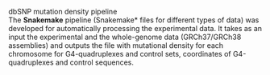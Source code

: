 dbSNP mutation density pipeline <br>
The  <b>Snakemake</b> pipeline (Snakemake* files for different types of data) was developed for automatically processing the experimental data. It takes as an input the experimental and the whole-genome data (GRCh37/GRCh38 assemblies) and outputs the file with mutational density for each chromosome for G4-quadruplexes and control sets, coordinates of G4-quadruplexes and control sequences.
